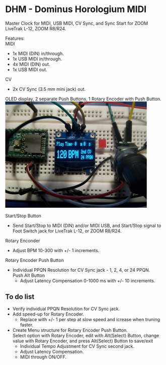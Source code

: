 # DHM - Dominus Horologium MIDI
Master Clock for MIDI, USB MIDI, CV Sync, and Sync Start for ZOOM LiveTrak L-12, ZOOM R8/R24.

Features:<br/>
MIDI 
 - 1x MIDI (DIN) in/through.
 - 1x USB MIDI in/through.
 - 4x MIDI (DIN) out.
 - 1x USB MIDI out.

CV
 - 2x CV Sync (3.5 mm mini jack) out.
 
OLED display, 2 separate Push Buttons, 1 Rotary Encoder with Push Button.<br/>
<img src="https://github.com/CrowStudio/DHM/blob/clock_division/media/Main_screen.jpg" alt="breadboard prototype" width="450">

Start/Stop Button
 - Send Start/Stop to MIDI (DIN) and/or MIDI USB, and Start/Stop signal to Foot Switch jack for LiveTrak L-12, or ZOOM R8/R24.

Rotary Enconder
 - Adjust BPM 10-300 with +/- 1 increments.<br/>

Rotary Encoder Push Button
 - Individual PPQN Resolution for CV Sync jack - 1, 2, 4, or 24 PPQN.<br/>
   Push Alt Button
   - Adjust Latency Compensation 0-1000 ms with +/- 10 increments.

## To do list
- Verify individual PPQN Resolution for CV Sync jack.
- Add speed-up for Rotary Encoder.
  - Replace with +/- 1 per step at slow speed and icrease when truning faster.
- Create Menu structure for Rotary Encoder Push Button.<br/>
  Select option with Rotary Encoder, edit with Alt(Select) Button, change value with Rotary Encoder, and press Alt(Select) Button to save/exit
  - Individual Tempo Adjustment for CV Sync second jack.
  - Adjust Latency Compensation.
  - MIDI through ON/OFF.
  

